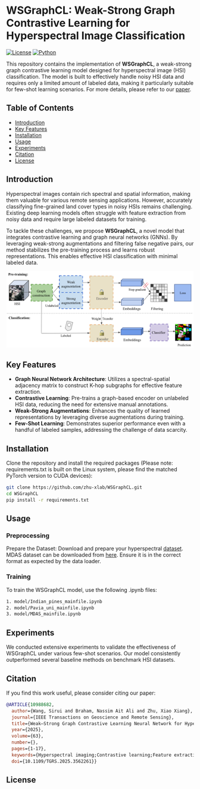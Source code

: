 # WSGraphCL: Weak-Strong Graph Contrastive Learning for Hyperspectral Image Classification

[![License](https://img.shields.io/badge/license-MIT-blue.svg)](LICENSE)
[![Python](https://img.shields.io/badge/python-3.8%2B-brightgreen.svg)](https://www.python.org/downloads/)

This repository contains the implementation of **WSGraphCL**, a weak-strong graph contrastive learning model designed for hyperspectral image (HSI) classification. The model is built to effectively handle noisy HSI data and requires only a limited amount of labeled data, making it particularly suitable for few-shot learning scenarios. For more details, please refer to our [paper]([https://ieeexplore.ieee.org/abstract/document/10988682]).

## Table of Contents
- [Introduction](#introduction)
- [Key Features](#key-features)
- [Installation](#installation)
- [Usage](#usage)
- [Experiments](#experiments)
- [Citation](#citation)
- [License](#license)

## Introduction

Hyperspectral images contain rich spectral and spatial information, making them valuable for various remote sensing applications. However, accurately classifying fine-grained land cover types in noisy HSIs remains challenging. Existing deep learning models often struggle with feature extraction from noisy data and require large labeled datasets for training.

To tackle these challenges, we propose **WSGraphCL**, a novel model that integrates contrastive learning and graph neural networks (GNNs). By leveraging weak-strong augmentations and filtering false negative pairs, our method stabilizes the pre-training process and learns robust representations. This enables effective HSI classification with minimal labeled data.

![Model Pipeline](modelpip.png)  <!-- Update this path with the actual path to your image -->

## Key Features

- **Graph Neural Network Architecture**: Utilizes a spectral-spatial adjacency matrix to construct K-hop subgraphs for effective feature extraction.
- **Contrastive Learning**: Pre-trains a graph-based encoder on unlabeled HSI data, reducing the need for extensive manual annotations.
- **Weak-Strong Augmentations**: Enhances the quality of learned representations by leveraging diverse augmentations during training.
- **Few-Shot Learning**: Demonstrates superior performance even with a handful of labeled samples, addressing the challenge of data scarcity.

## Installation

Clone the repository and install the required packages (Please note: requirements.txt is built on the Linux system, please find the matched PyTorch version to CUDA devices):

```bash
git clone https://github.com/zhu-xlab/WSGraphCL.git
cd WSGraphCL
pip install -r requirements.txt
```

## Usage

### Preprocessing

Prepare the Dataset: Download and prepare your hyperspectral [dataset](https://www.ehu.eus/ccwintco/index.php/Hyperspectral_Remote_Sensing_Scenes). MDAS dataset can be downloaded from [here](https://mediatum.ub.tum.de/1657312). Ensure it is in the correct format as expected by the data loader.

### Training

To train the WSGraphCL model, use the following .ipynb files:
```bash
1. model/Indian_pines_mainfile.ipynb
2. model/Pavia_uni_mainfile.ipynb
3. model/MDAS_mainfile.ipynb
```
## Experiments

We conducted extensive experiments to validate the effectiveness of WSGraphCL under various few-shot scenarios. Our model consistently outperformed several baseline methods on benchmark HSI datasets.

## Citation

If you find this work useful, please consider citing our paper:

```bibtex
@ARTICLE{10988682,
  author={Wang, Sirui and Braham, Nassim Ait Ali and Zhu, Xiao Xiang},
  journal={IEEE Transactions on Geoscience and Remote Sensing}, 
  title={Weak–Strong Graph Contrastive Learning Neural Network for Hyperspectral Image Classification}, 
  year={2025},
  volume={63},
  number={},
  pages={1-17},
  keywords={Hyperspectral imaging;Contrastive learning;Feature extraction;Image classification;Training;Adaptation models;Earth;Data models;Noise;Image edge detection;Contrastive learning (CL);deep learning;graph neural networks (GNNs);hyperspectral image (HSI) classification;self-supervised learning (SSL)},
  doi={10.1109/TGRS.2025.3562261}}

```
## License



